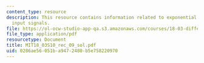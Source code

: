 ```yaml
---
content_type: resource
description: This resource contains information related to exponential and sinusoidal
  input signals.
file: https://ol-ocw-studio-app-qa.s3.amazonaws.com/courses/18-03-differential-equations-spring-2010/0286ae56051ba9472480b5e758220970_MIT18_03S10_rec_09_sol.pdf
file_type: application/pdf
resourcetype: Document
title: MIT18_03S10_rec_09_sol.pdf
uid: 0286ae56-051b-a947-2480-b5e758220970
---
```

